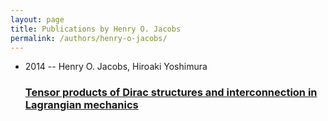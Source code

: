 ```yaml
---
layout: page
title: Publications by Henry O. Jacobs
permalink: /authors/henry-o-jacobs/
---
```


<ul class="post-list">
<li><span class='post-meta'>2014 -- Henry O. Jacobs, Hiroaki Yoshimura</span><h3><a class='post-link' href='../../tensor-products-of-dirac-structures-and-interconnection-in-lagrangian-mechanics'>Tensor products of Dirac structures and interconnection in Lagrangian mechanics</a></h3></li>

</ul>
